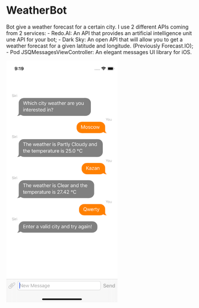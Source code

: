 # WeatherBot
Bot give a weather forecast for a certain city. I use 2 different APIs coming from 2 services:
    - Redo.AI: An API that provides an artificial intelligence unit une API for your bot;
    - Dark Sky: An open API that will allow you to get a weather forecast for a given latitude and longitude. (Previously Forecast.IO);
    - Pod JSQMessagesViewController: An elegant messages UI library for iOS.

<img src="demo.png" alt="demo.png" width="300"/>

